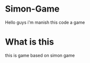 # Simon-Game

Hello guys i'm manish this code a game 

# What is this

this is game based on simon game